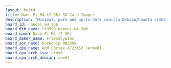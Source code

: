 ```yaml
---
layout: board
title: Nano Pi M4 (2 GB) SD Card Images
description: "Minimal, pure and up-to-date vanilla Debian/Ubuntu arm64 SD card images for Nano Pi M4 (2 GB) by FriendlyElec, SoC: Rockchip RK3399, CPU ISA: armv8"
board_id: nanopi_m4_2gb
board_dtb_name: rk3399-nanopi-m4-2gb
board_name: Nano Pi M4 (2 GB)
board_maker_name: FriendlyElec
board_soc_name: Rockchip RK3399
board_cpu_name: ARM Cortex A72/A53 (armv8)
board_cpu_arch_isa: armv8
board_cpu_arch_debian: arm64
---
```

